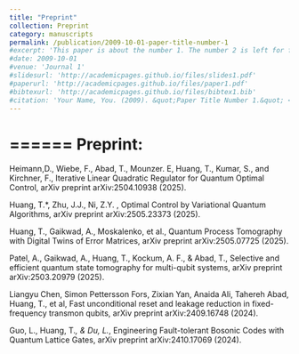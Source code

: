 ```yaml
---
title: "Preprint"
collection: Preprint
category: manuscripts
permalink: /publication/2009-10-01-paper-title-number-1
#excerpt: 'This paper is about the number 1. The number 2 is left for future work.'
#date: 2009-10-01
#venue: 'Journal 1'
#slidesurl: 'http://academicpages.github.io/files/slides1.pdf'
#paperurl: 'http://academicpages.github.io/files/paper1.pdf'
#bibtexurl: 'http://academicpages.github.io/files/bibtex1.bib'
#citation: 'Your Name, You. (2009). &quot;Paper Title Number 1.&quot; <i>Journal 1</i>. 1(1).'
---
```

 

======
**Preprint**:
======
Heimann,D., Wiebe, F., Abad, T., Mounzer. E,  Huang, T., Kumar, S., and Kirchner, F., Iterative Linear Quadratic Regulator for Quantum Optimal Control, arXiv preprint arXiv:2504.10938 (2025).

Huang, T.*, Zhu, J.J., Ni, Z.Y. , Optimal Control by Variational Quantum Algorithms, arXiv preprint arXiv:2505.23373 (2025).

Huang, T., Gaikwad, A., Moskalenko, et al., Quantum Process Tomography with Digital Twins of Error Matrices, arXiv preprint arXiv:2505.07725 (2025).

Patel, A., Gaikwad, A., Huang, T., Kockum, A. F., & Abad, T., Selective and efficient quantum state tomography for multi-qubit systems, arXiv preprint arXiv:2503.20979 (2025).

Liangyu Chen, Simon Pettersson Fors, Zixian Yan, Anaida Ali, Tahereh Abad, Huang, T., et al, Fast unconditional reset and leakage reduction in fixed-frequency transmon qubits, arXiv preprint arXiv:2409.16748 (2024).

Guo, L., Huang, T.*, & Du, L.*, Engineering Fault-tolerant Bosonic Codes with Quantum Lattice Gates, arXiv preprint arXiv:2410.17069 (2024).



